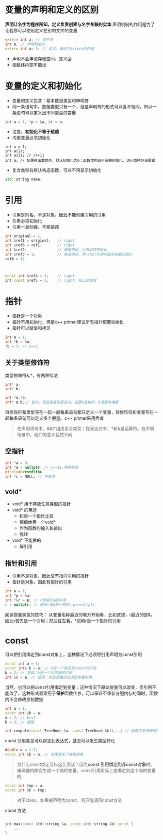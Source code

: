 # 变量的声明和定义的区别

**声明让名字为程序所知，定义负责创建与名字关联的实体**
声明机制的作用是为了让程序可以使用定义在别的文件的变量

```c++
extern int a; // 仅声明
int a; // 声明和定义
extern int a= 1; // 定义，抵消了extern的作用
```

*   声明不会申请存储空间，定义会
*   函数体内部不能出

# 变量的定义和初始化

*   变量的定义包含：基本数据类型和申明符
*   同一条语句中，数据类型只有一个，但是声明符的形式可以各不相同，所以一条语句可以定义出不同类型的变量

```c++
int a = 1, *p = &a, &r = a;
```

*   注意，**初始化不等于赋值**
*   内置变量必须初始化

<!---->

    int a = 1;
    int a(1);
    int a{1}; // c++11
    int a; // 如果在函数体外，默认初始化为0；函数体内部不会被初始化，访问或拷贝会报错

*   复合类型有默认构造函数，可以不用显示初始化

```c++
std::string name;
```

# 引用

*   引用是别名，不是对象，因此不能创建引用的引用
*   引用必须初始化
*   引用一旦创建，不能换邦

```c++
int original = 1;
int &ref1 = original; 	// right
int &ref6 = ref1; 		// right
int &ref2; 				// 编译错误，引用必须初始化
int &ref3 = 1; 			// 编译错误，非const引用只能用变量初始化
ref6 = 12



const int &ref4 = 1; 	// right
int const &ref5 = 2; 	// right，和上边等效
```

# 指针

*   指针是一个对象
*   指针不用初始化，但是c++ primer建议所有指针都要初始化
*   指针可以赋值和拷贝

```c++
int a = 1;
int *b = &a;
*b = 3; // a==3
```

## 关于类型修饰符

类型修饰符&,\*，有两种写法

```c++
int* a;
int* b;

int *a,*b; 
int* a,b;// 合法，但是容易引起歧义。这里a是指针，b是基本类型
```

将修饰符和类型写在一起一般每条语句都只定义一个变量，将修饰符和变量写在一起每条语句可以定义多个便量。c++ primer采用后者

> 在声明语句中，&和\*组成复合类型；在表达式中，\*和&是运算符。在不同场景中，他们的含义截然不同

## 空指针

```c++
int *a = 0;
int *a = nullptr; // c++11,两种等效
#include<cstdlib>
int *c = NULL; // 不推荐
```

## void\*

*   void\* 用于存放任意类型的指针
*   void\* 的用途
    *   和另一个指针比较
    *   赋值给另一个void\*
    *   作为函数的输入和输出
    *   强转
*   void\* 不能做的
    *   解引用

## 指针和引用

*   引用不是对象，因此没有指向引用的指针
*   指针是对象，因此有指针的引用

```cpp
int a = 1;
int *p = &a;
int *&r = p; // r是指针p的引用
r = nullptr; // 使用r和p是一样的，p==nullptr
```

阅读变量类型的技巧： 从变量名称最近的地方开始看，比如这里，r最近的是&，因此r首先是一个引用；然后往左看，\*说明r是一个指针的引用

# const

可以把引用绑定到const对象上，这种情况下必须将引用声明为const引用

```cpp
const int a = 1;
const int& b = a; // b是一个绑定到const的引用
b = 2; // 错误：b是一个对常量的引用
int &c = a; // 错误：绑定常量的必须是常量引用
```

当然，也可以把const引用绑定到变量；这种情况下原始变量可以改变，但引用不能改了。这种形式最常用于**保护**函数传参，可以保证不重新分配内存的同时，函数内不会修改原始数据

```cpp
int a = 1;
const int &b = a;
a = 2; // b==2
b = 3; // 报错

int compute(const TreeNode &a, const TreeNode &b){...} // 函数内无法修改传入参数的值，包括成员变量
```
const 引用甚至可以绑定到表达式，甚至可以发生类型转化
```cpp
double a = 1.2;
const int &b = a; // 这里发生了类型转换
```
> 为什么const绑定可以这么灵活？因为**const 引用绑定到非const对象**时，编译器内部会生成一个临时变量，const引用实际上是绑定到这个临时变量的
```cpp
const int tmp = a;
const int &b = tmp;
```

> 对于class，如果被声明为const，则只能调用const方法

const 方法

```cpp

int max(const std::string &a, const std::string &b) const {
	...
}
```
